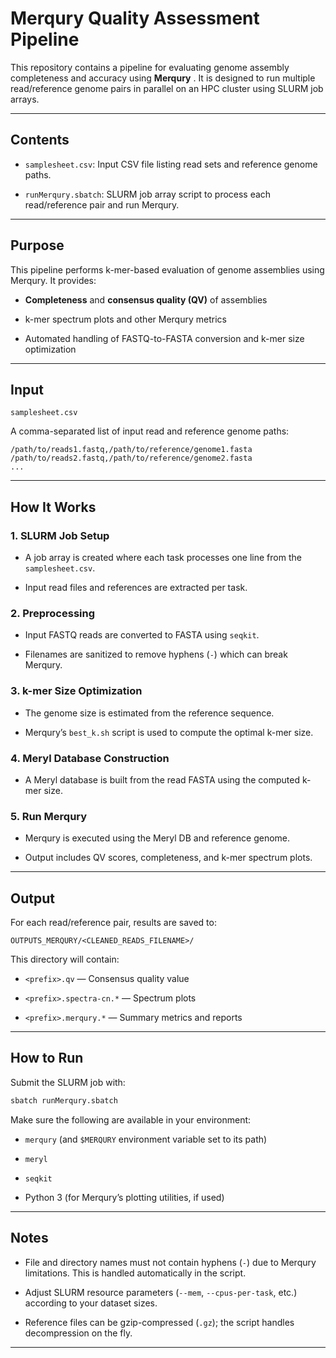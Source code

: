 # Merqury Quality Assessment Pipeline

This repository contains a pipeline for evaluating genome assembly completeness and accuracy using **Merqury** . It is designed to run multiple read/reference genome pairs in parallel on an HPC cluster using SLURM job arrays.

---

## Contents

- `samplesheet.csv`: Input CSV file listing read sets and reference genome paths.

- `runMerqury.sbatch`: SLURM job array script to process each read/reference pair and run Merqury.

---

## Purpose

This pipeline performs k-mer-based evaluation of genome assemblies using Merqury. It provides:

- **Completeness** and **consensus quality (QV)** of assemblies

- k-mer spectrum plots and other Merqury metrics

- Automated handling of FASTQ-to-FASTA conversion and k-mer size optimization

---

## Input

`samplesheet.csv`

A comma-separated list of input read and reference genome paths:

```
/path/to/reads1.fastq,/path/to/reference/genome1.fasta
/path/to/reads2.fastq,/path/to/reference/genome2.fasta
...
```

---

## How It Works

### 1. SLURM Job Setup

- A job array is created where each task processes one line from the `samplesheet.csv`.

- Input read files and references are extracted per task.

### 2. Preprocessing

- Input FASTQ reads are converted to FASTA using `seqkit`.

- Filenames are sanitized to remove hyphens (`-`) which can break Merqury.

### 3. k-mer Size Optimization

- The genome size is estimated from the reference sequence.

- Merqury’s `best_k.sh` script is used to compute the optimal k-mer size.

### 4. Meryl Database Construction

- A Meryl database is built from the read FASTA using the computed k-mer size.

### 5. Run Merqury

- Merqury is executed using the Meryl DB and reference genome.

- Output includes QV scores, completeness, and k-mer spectrum plots.

---

## Output

For each read/reference pair, results are saved to:

```
OUTPUTS_MERQURY/<CLEANED_READS_FILENAME>/
```

This directory will contain:

- `<prefix>.qv` — Consensus quality value

- `<prefix>.spectra-cn.*` — Spectrum plots

- `<prefix>.merqury.*` — Summary metrics and reports

---

## How to Run

Submit the SLURM job with:

```bash
sbatch runMerqury.sbatch
```

Make sure the following are available in your environment:

- `merqury` (and `$MERQURY` environment variable set to its path)

- `meryl`

- `seqkit`

- Python 3 (for Merqury’s plotting utilities, if used)

---

## Notes

- File and directory names must not contain hyphens (`-`) due to Merqury limitations. This is handled automatically in the script.

- Adjust SLURM resource parameters (`--mem`, `--cpus-per-task`, etc.) according to your dataset sizes.

- Reference files can be gzip-compressed (`.gz`); the script handles decompression on the fly.

---
